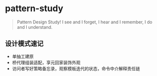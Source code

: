# pattern-study
> Pattern Design Study! I see and I forget, I hear and I remember, I do and I understand.

## 设计模式速记
- 单抽工建原
- 桥代理组装适配，享元回家装饰外观
- 访问者写好策略备忘录，观察模板迭代的状态，命令中介解释责任链
